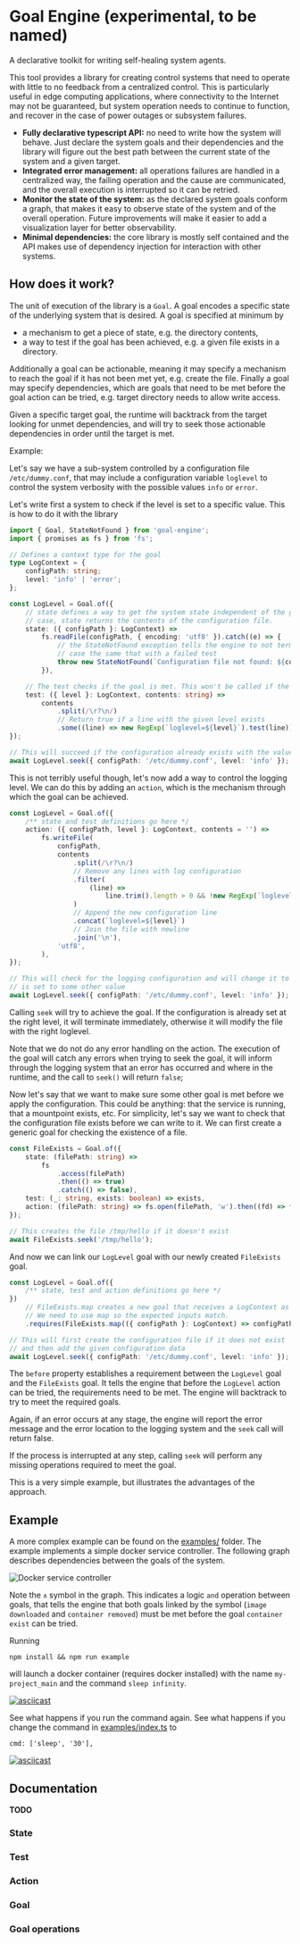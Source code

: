 # Goal Engine (experimental, to be named)

A declarative toolkit for writing self-healing system agents.

This tool provides a library for creating control systems that need to operate with little to no feedback from a centralized control.
This is particularly useful in edge computing applications, where connectivity to the Internet may not be guaranteed, but system
operation needs to continue to function, and recover in the case of power outages or subsystem failures.

- **Fully declarative typescript API:** no need to write how the system will behave. Just declare the system goals and their dependencies and
  the library will figure out the best path between the current state of the system and a given target.
- **Integrated error management:** all operations failures are handled in a centralized way, the failing operation and the cause are communicated,
  and the overall execution is interrupted so it can be retried.
- **Monitor the state of the system:** as the declared system goals conform a graph, that makes it easy to observe state of the system and of the
  overall operation. Future improvements will make it easier to add a visualization layer for better observability.
- **Minimal dependencies:** the core library is mostly self contained and the API makes use of dependency injection for interaction with other systems.

## How does it work?

The unit of execution of the library is a `Goal`. A goal encodes a specific state of the underlying system that is desired. A goal is specified at minimum by

- a mechanism to get a piece of state, e.g. the directory contents,
- a way to test if the goal has been achieved, e.g. a given file exists in a directory.

Additionally a goal can be actionable, meaning it may specify a mechanism to reach the goal if it has not been met yet, e.g. create the file. Finally a goal may specify
dependencies, which are goals that need to be met before the goal action can be tried, e.g. target directory needs to allow write access.

Given a specific target goal, the runtime will backtrack from the target looking for unmet dependencies, and will try to seek those actionable dependencies
in order until the target is met.

Example:

Let's say we have a sub-system controlled by a configuration file `/etc/dummy.conf`, that may include a configuration variable
`loglevel` to control the system verbosity with the possible values `info` or `error`.

Let's write first a system to check if the level is set to a specific value. This is how to do it with the library

```typescript
import { Goal, StateNotFound } from 'goal-engine';
import { promises as fs } from 'fs';

// Defines a context type for the goal
type LogContext = {
	configPath: string;
	level: 'info' | 'error';
};

const LogLevel = Goal.of({
	// state defines a way to get the system state independent of the goal, in this
	// case, state returns the contents of the configuration file.
	state: ({ configPath }: LogContext) =>
		fs.readFile(configPath, { encoding: 'utf8' }).catch((e) => {
			// the StateNotFound exception tells the engine to not terminate, but consider this
			// case the same that with a failed test
			throw new StateNotFound(`Configuration file not found: ${configPath}`, e);
		}),

	// The test checks if the goal is met. This won't be called if the file does not exist
	test: ({ level }: LogContext, contents: string) =>
		contents
			.split(/\r?\n/)
			// Return true if a line with the given level exists
			.some((line) => new RegExp(`loglevel=${level}`).test(line)),
});

// This will succeed if the configuration already exists with the value `info`
await LogLevel.seek({ configPath: '/etc/dummy.conf', level: 'info' });
```

This is not terribly useful though, let's now add a way to control the logging level. We can do this by adding an `action`, which is the mechanism through which the goal can be achieved.

```typescript
const LogLevel = Goal.of({
	/** state and test definitions go here */
	action: ({ configPath, level }: LogContext, contents = '') =>
		fs.writeFile(
			configPath,
			contents
				.split(/\r?\n/)
				// Remove any lines with log configuration
				.filter(
					(line) =>
						line.trim().length > 0 && !new RegExp(`loglevel=.+`).test(line),
				)
				// Append the new configuration line
				.concat(`loglevel=${level}`)
				// Join the file with newline
				.join('\n'),
			'utf8',
		),
});

// This will check for the logging configuration and will change it to `info` if
// is set to some other value
await LogLevel.seek({ configPath: '/etc/dummy.conf', level: 'info' });
```

Calling `seek` will try to achieve the goal. If the configuration is already set at the right level, it will terminate
immediately, otherwise it will modify the file with the right loglevel.

Note that we do not do any error handling on the action. The execution of the goal will catch any errors
when trying to seek the goal, it will inform through the logging system that an error has occurred and where in the
runtime, and the call to `seek()` will return `false`;

Now let's say that we want to make sure some other goal is met before we apply the configuration. This could be anything: that
the service is running, that a mountpoint exists, etc. For simplicity, let's say we want to check that the configuration file exists before we can write to it.
We can first create a generic goal for checking the existence of a file.

```typescript
const FileExists = Goal.of({
	state: (filePath: string) =>
		fs
			.access(filePath)
			.then(() => true)
			.catch(() => false),
	test: (_: string, exists: boolean) => exists,
	action: (filePath: string) => fs.open(filePath, 'w').then((fd) => fd.close()),
});

// This creates the file /tmp/hello if it doesn't exist
await FileExists.seek('/tmp/hello');
```

And now we can link our `LogLevel` goal with our newly created `FileExists` goal.

```typescript
const LogLevel = Goal.of({
	/** state, test and action definitions go here */
})
	// FileExists.map creates a new goal that receives a LogContext as input.
	// We need to use map so the expected inputs match.
	.requires(FileExists.map(({ configPath }: LogContext) => configPath));

// This will first create the configuration file if it does not exist
// and then add the given configuration data
await LogLevel.seek({ configPath: '/etc/dummy.conf', level: 'info' });
```

The `before` property establishes a requirement between the `LogLevel` goal and the `FileExists` goal. It tells the engine that
before the `LogLevel` action can be tried, the requirements need to be met. The engine will backtrack to try to meet the required
goals.

Again, if an error occurs at any stage, the engine will report the error message and the error location to the logging system and the `seek` call
will return false.

If the process is interrupted at any step, calling `seek` will perform any missing operations required to meet the goal.

This is a very simple example, but illustrates the advantages of the approach.

## Example

A more complex example can be found on the [examples/](./examples/) folder. The example implements a simple docker service controller.
The following graph describes dependencies between the goals of the system.

![Docker service controller](./docs/assets/compose.png)

Note the `∧` symbol in the graph. This indicates a logic `and`
operation between goals, that tells the engine that both goals linked by the symbol (`image downloaded` and `container removed`) must be met
before the goal `container exist` can be tried.

Running

```
npm install && npm run example
```

will launch a docker container (requires docker installed) with the name `my-project_main` and the command `sleep infinity`.

[![asciicast](https://asciinema.org/a/v9rhWBLzNG2nTuOxX6bmjLACV.svg)](https://asciinema.org/a/v9rhWBLzNG2nTuOxX6bmjLACV)

See what happens if you run the command again. See what happens if you change the command in [examples/index.ts](./examples/index.ts) to

```
cmd: ['sleep', '30'],
```

[![asciicast](https://asciinema.org/a/9KKD3M6QW7yqCVF5DboQ6qQXa.svg)](https://asciinema.org/a/9KKD3M6QW7yqCVF5DboQ6qQXa)

## Documentation

**TODO**

### State

### Test

### Action

### Goal

### Goal operations
